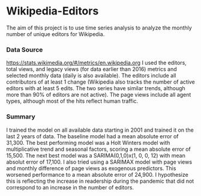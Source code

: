 # Wikipedia-Editors

The aim of this project is to use time series analysis to analyze the monthly number of unique editors for Wikipedia.

### Data Source
https://stats.wikimedia.org/#/metrics/en.wikipedia.org
I used the editors, total views, and legacy views (for data earlier than 2016) metrics and selected monthly data (daily is also available).
The editors include all contributors of at least 1 change (Wikipedia also tracks the number of active editors with at least 5 edits. The two series have similar trends, although more than 90% of editors are not active). The page views include all agent types, although most of the hits reflect human traffic.

### Summary
I trained the model on all available data starting in 2001 and trained it on the last 2 years of data. The baseline model had a mean absolute error of 31,300.
The best performing model was a Holt Winters model with multiplicative trend and seasonal factors, scoring a mean absolute error of 15,500. The next best model was a SARIMA(0,1,0)x(1, 0, 0, 12) with mean absolut error of 17,100.
I also tried using a SARIMAX model with page views and monthly difference of page views as exogenous predictors. This worsened performance to a mean absolute error of 24,900. I hypothesize this is reflecting the increase in readership during the pandemic that did not correspond to an increase in the number of editors.
